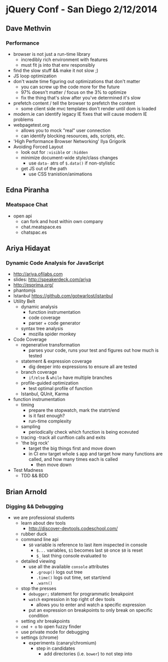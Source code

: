 # jQuery Conf - San Diego 2/12/2014

## Dave Methvin
### Performance
  - browser is not just a run-time library
    - incredibly rich environment with features
    - must fit js into that env responsibly
  - find the slow stuff && make it not slow ;)
  - JS loop optimization
  - don't waste time figuring out optimizations that don't matter
    - you can screw up the code more for the future
    - 97% doesn't matter / focus on the 3% to optimize
    - fix the thing that's slow after you've determined it's slow
  - prefetch content / tell the browser to prefetch the content
    - some client side mvc templates don't render until dom is loaded
  - modern.ie can identify legacy IE fixes that will cause modern IE problems
  - webpagetest.org
    - allows you to mock "real" user connection
    - can identify blocking resources, ads, scripts, etc.
  - 'High Performance Browser Networking' Ilya Grigorik
  - Avoiding Forced Layout
    - look out for `:visible` or `:hidden`
    - minimize document-wide style/class changes
      - use `data-` atrs of `$.data()` if non-stylistic
    - get JS out of the path
      - use CSS tranistion/animations

## Edna Piranha
### Meatspace Chat
  - open api
    - can fork and host within own company
    - chat.meatspace.es
    - chatspac.es

## Ariya Hidayat
### Dynamic Code Analysis for JavaScript
  - http://ariya.ofilabs.com
  - slides: http://speakerdeck.com/ariya
  - http://esprima.org/
  - phantomjs
  - Istanbul https://github.com/gotwarlost/istanbul
  - Utility Belt
  	  - dynamic analysis
  	  	- function instrumentation
  	  	- code coverage
  	  	- parser + code generator
  	  - syntax tree analysis
  	    - mozilla spider monkey
  - Code Coverage
    - regenerative transformation
      - parses your code, runs your test and figures out how much is tested
    - statement & expression coverage
      - dig deeper into expressions to ensure all are tested
    - branch coverage
      - `if/else` & `while` have multiple branches
    - profile-guided optimization
      - test optimal profile of function
    - Istanbul, QUnit, Karma
  - function instrumentation
    - timing
      - prepare the stopwatch, mark the statrt/end
      - is it fast enough?
      - run-time complexity
    - sampling
      - periodically check which function is being ecevuted
    - tracing
      -track all cunftion calls and exits
    - 'the big rock'
      - target the big things first and move down
      - in CI env target whole `$` app and target how many functions are called, and how many times each is called
        - then move down
  - Test Madness
  	- TDD && BDD

## Brian Arnold
### Digging && Debugging
  - we are professional students
	  - learn about dev tools
	    - http://discover-devtools.codeschool.com/
	  - rubber duck
	- command line api
	  - `$0` variable is reference to last item inspected in console
	    - `$...` variables, `$1` becomes last `$0` once `$0` is reset
	    - `$_` last thing console evaluated to
	- detailed viewing
	  - use all the available `console` attributes
	    - `.group()` logs out tree
	    - `.time()` logs out time, set start/end
	    - `.warn()`
	- stop the presses
	  - `debugger;` statement for programmatic breakpoint
	  - `watch` expression in top right of dev tools
	    - allows you to enter and watch a specific expression
	  - put an expression on breakpoints to only break on specific condition
	- setting xhr breakpoints
	- `cmd + o` to open fuzzy finder
	- use private mode for debugging
	- settings (chrome)
	  - experiments (canary/chromium)
	  	- step in candidates
	  	  - add directories (i.e. `bower`) to not step into
	  	  



